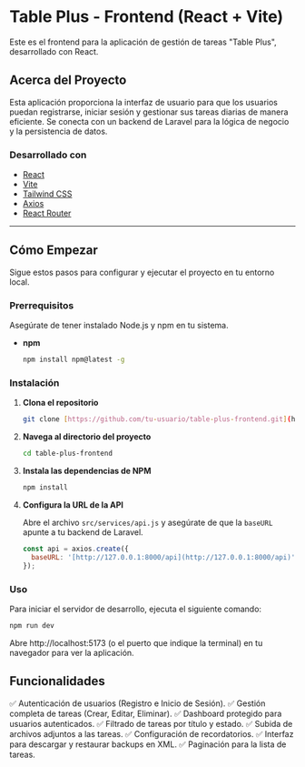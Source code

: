 # Table Plus - Frontend (React + Vite)

Este es el frontend para la aplicación de gestión de tareas "Table Plus", desarrollado con React.

## Acerca del Proyecto

Esta aplicación proporciona la interfaz de usuario para que los usuarios puedan registrarse, iniciar sesión y gestionar sus tareas diarias de manera eficiente. Se conecta con un backend de Laravel para la lógica de negocio y la persistencia de datos.

### Desarrollado con

* [React](https://reactjs.org/)
* [Vite](https://vitejs.dev/)
* [Tailwind CSS](https://tailwindcss.com/)
* [Axios](https://axios-http.com/)
* [React Router](https://reactrouter.com/)

---

## Cómo Empezar

Sigue estos pasos para configurar y ejecutar el proyecto en tu entorno local.

### Prerrequisitos

Asegúrate de tener instalado Node.js y npm en tu sistema.
* **npm**
    ```sh
    npm install npm@latest -g
    ```

### Instalación

1.  **Clona el repositorio**
    ```sh
    git clone [https://github.com/tu-usuario/table-plus-frontend.git](https://github.com/tu-usuario/table-plus-frontend.git)
    ```
2.  **Navega al directorio del proyecto**
    ```sh
    cd table-plus-frontend
    ```
3.  **Instala las dependencias de NPM**
    ```sh
    npm install
    ```
4.  **Configura la URL de la API**

    Abre el archivo `src/services/api.js` y asegúrate de que la `baseURL` apunte a tu backend de Laravel.
    ```javascript
    const api = axios.create({
      baseURL: '[http://127.0.0.1:8000/api](http://127.0.0.1:8000/api)', // URL de tu API
    });
    ```

### Uso

Para iniciar el servidor de desarrollo, ejecuta el siguiente comando:
```sh
npm run dev
```

Abre http://localhost:5173 (o el puerto que indique la terminal) en tu navegador para ver la aplicación.

## Funcionalidades
✅ Autenticación de usuarios (Registro e Inicio de Sesión).
✅ Gestión completa de tareas (Crear, Editar, Eliminar).
✅ Dashboard protegido para usuarios autenticados.
✅ Filtrado de tareas por título y estado.
✅ Subida de archivos adjuntos a las tareas.
✅ Configuración de recordatorios.
✅ Interfaz para descargar y restaurar backups en XML.
✅ Paginación para la lista de tareas.
